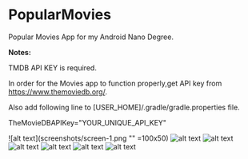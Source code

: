 # PopularMovies
Popular Movies App for my Android Nano Degree.

<b>Notes:</b>

TMDB API KEY is required.

In order for the Movies app to function properly,get API key from https://www.themoviedb.org/.

Also add following line to [USER_HOME]/.gradle/gradle.properties file.

TheMovieDBAPIKey="YOUR_UNIQUE_API_KEY"

![alt text](screenshots/screen-1.png "" =100x50) ![alt text](screenshots/screen-2.png "")
![alt text](screenshots/screen-3.png "")![alt text](screenshots/screen-4.png "")
![alt text](screenshots/screen-5.png "") ![alt text](screenshots/screen-6.png "")
![alt text](screenshots/screen-7.png "")
